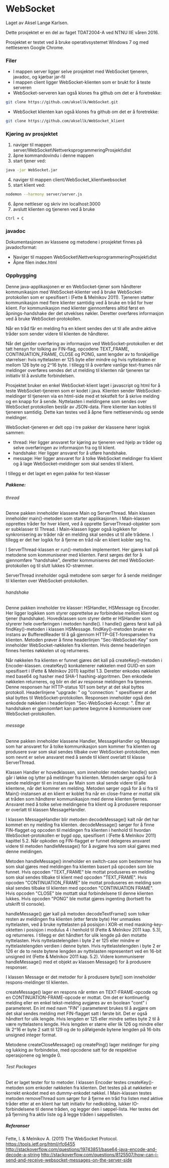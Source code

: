 # WebSocket
Laget av Aksel Langø Karlsen.

Dette prosjektet er en del av faget TDAT2004-A ved NTNU IIE våren 2016.

Prosjektet er testet ved å bruke operativsystemet Windows 7 og med nettleseren Google Chrome.

### Filer
* I mappen server ligger selve prosjektet med WebSocket tjeneren, javadoc, og kjørbar jar-fil
* I mappen client ligger WebSocket-klienten som er brukt for å teste serveren
* WebSocket-serveren kan også klones fra github om det er å foretrekke:
```sh
git clone https://github.com/aksellk/WebSocket.git
``` 
* WebSocket klienten kan også klones fra github om det er å foretrekke:
```sh
git clone https://github.com/aksellk/WebSocket_klient
```

### Kjøring av prosjektet
1. naviger til mappen server/WebSocket\NettverksprogrammeringProsjekt\dist
2. åpne kommandovindu i denne mappen
3. start tjener ved:  
```sh 
java -jar WebSocket.jar
``` 
4. naviger til mappen client/WebSocket_klient\websocket
5.  start klient ved:
```sh
nodemon --harmony server/server.js
``` 
6. åpne nettleser og skriv inn localhost:3000
7. avslutt klienten og tjeneren ved å bruke 
```
Ctrl + C
```

### javadoc
Dokumentasjonen av klassene og metodene i prosjektet finnes på javadocformat:
* Naviger til mappen WebSocket\NettverksprogrammeringProsjekt\dist
* Åpne filen index.html

### Oppbygging
Denne java-applikasjonen er en WebSocket-tjener som håndterer kommunikasjon med WebSocket-klienter ved å bruke WebSocket-protokollen som er spesifisert i (Fette & Melnikov 2011). Tjeneren støtter kommunikasjon med flere klienter samtidig ved å bruke en tråd for hver klient. For kommunikasjon med klienter gjennomføres alltid først en åpnings-handshake der det utveklses nøkler. Deretter overføres informasjon ved å bruke WebSocket-protokollen. 

Når en tråd får en melding fra en klient sendes den ut til alle andre aktive tråder som sender videre til klienten de håndterer.

Når det gjelder overføring av informasjon ved WebSocket-protokollen er det tatt hensyn for tolking av FIN-flag, opcodene TEXT_FRAME, CONTINUATION_FRAME, CLOSE og PONG, samt lengder av to forskjellige størrelser: hvis nyttelasten er 125 byte eller mindre og hvis nyttelasten er mellom 126 byte og 2^16 byte. I tillegg til å overføre vanlige text-frames når meldinger overføres sendes det ut melding til klienten når tjeneren tar initiativ til å avslutte forbindelsen.

Prosjektet bruker en enkel WebSocket-klient laget i javascript og html for å teste WebSocket-tjeneren som er kodet i java. Klienten sender WebSocket-meldinger til tjeneren via en html-side med et tekstfelt for å skrive melding og en knapp for å sende. Nyttelasten i meldingene som sendes over WebSocket protokollen består av JSON-data. Flere klienter kan kobles til tjeneren samtidig. Dette kan testes ved å åpne flere nettleservindu og sende meldinger.

WebSocket-tjeneren er delt opp i tre pakker der klassene hører logisk sammen:
* thread: Her ligger ansvaret for kjøring av tjeneren ved hjelp av tråder og selve overføringen av informasjon fra og til klient.
* handshake: Her ligger ansvaret for å utføre handshake.
* message: Her ligger ansvaret for å tolke WebSocket meldinger fra klient og å lage WebSocket-meldinger som skal sendes til klient.

I tillegg er det laget en egen pakke for test-klasser

##### Pakkene:
###### thread
Denne pakken inneholder klassene Main og ServerThread. Main klassen inneholder main()-metoden som starter applikasjonen. I Main-klassen opprettes tråder for hver klient, ved å opprette ServerThread-objekter som er subklasser til Thread. I Main-klassen ligger også logikken for synkronisering av tråder når en melding skal sendes ut til alle trådene. I tillegg er det her logikk for å fjerne en tråd når en klient kobler seg fra.

I ServerThread-klassen er run()-metoden implementert. Her gjøres kall på metodene som kommuniserer med klienten. Først sørges det for å gjennomføre "handshake", deretter kommuniseres det med WebSocket-protokollen og til slutt lukkes IO-strømmer.

ServerThread inneholder også metodene som sørger for å sende meldinger til klienten over WebSocket-protokollen.
###### handshake
Denne pakken inneholder tre klasser: HSHandler, HSMessage og Encoder. Her ligger logikken som styrer opprettelse av forbindelse mellom klient og tjener (handshake). Hovedklassen som styrer dette er HSHandler som styrerer hele overføringen i metoden handle(). I handle() gjøres først kall på findKey()-metoden i klassen HSMessage. findKey()-metoden bruker en instans av BufferedReader til å gå gjennom HTTP-GET-forespørselen fra klienten. Metoden prøver å finne headerlinjen "Sec-WebSocket-Key" som inneholder WebSocket-nøkkelen fra klienten. Hvis denne headerlinjen finnes hentes nøkkelen ut og returneres.

Når nøkkelen fra klienten er funnet gjøres det kall på createKey()-metoden i Encoder-klassen. createKey() konkatenerer nøkkelen med GUID-en som spesifisert i (Fette & Melnikov 2011) kapittel 1.3. Deretter enkodes nøkkelen med base64 og hasher med SHA-1 hashing-algoritmen. Den enkodede nøkkelen returneres, og blir en del av response meldingen fra tjeneren. Denne responsen har HTTP-status 101 som betyr at det skal byttes protokoll. Headerlinjene "upgrade: " og "connection: " spesifiserer at det skal byttes til WebSocket-protokollen. Responsen inneholder også den enkodede nøkkelen i headerlinjen "Sec-WebSocket-Accept: ". Etter at handshaken er gjennomført kan partene begynne å kommunisere over WebSocket-protokollen.

###### message
Denne pakken inneholder klassene Handler, MessageHandler og Message som har ansvaret for å tolke kommunikasjon som kommer fra klienten og produsere svar som skal sendes tilbake over WebSocket-protokollen, men som nevnt er selve ansvaret med å sende til klient overlatt til klasse ServerThread. 

Klassen Handler er hovedklassen, som inneholder metoden handle() som går i løkke og lytter på meldinger fra klienten. Metoden sørger også for å sende meldinger til en instans av Main som skal sende videre til alle klientene, når det kommer en melding. Metoden sørger også for å si fra til Main()-instansen at en klient er koblet fra når en close-frame er mottat slik at tråden som håndterer kommunikasjon med denne klienten fjernes. Ansvaret med å tolke selve meldingene fra klient og å produsere responser er overlatt til klassen MessageHandler.

I klassen MessageHandler blir metoden decodeMessage() kalt når det har kommet en ny melding fra klienten. decodeMessage() sørger for å finne FIN-flagget og opcoden til meldingen fra klienten i henhold til hvordan WebSocket-protokollen er bygd opp, spesifisert i (Fette & Melnikov 2011) kapittel 5.2. Når opkoden og FIN-flagget er funnet delegeres ansvaret videre til metoden handleMessage() for å avgjøre hva som skal gjøres med denne meldingen.

Metoden handleMessage() inneholder en switch-case som bestemmer hva som skal gjøres med meldingen fra klienten basert på opcoden som ble funnet. Hvis opcoden "TEXT_FRAME" ble mottat produseres en melding som skal sendes tilbake til klient med opcoden "TEXT_FRAME". Hvis opcoden "CONTINUATION_FRAME" ble mottat produseres en melding som skal sendes tilbake til klienten med opcoden "CONTINUATION FRAME". Hvis opcoden "CLOSE" ble mottatt skal forbindelsene til denne klienten lukkes. Hvis opcoden "PONG" ble mottat gjøres ingenting (bortsett fra utskrift til console). 

handleMessage() gjør kall på metoden decodeTextFrame() som tolker resten av meldingen fra klienten (etter første byte) Her unmaskes nyttelasten, ved å bruke nyttelasten på posisjon i XOR-et med masking-key-oktetten i posisjon i modulus 4 i henhold til (Fette & Melnikov 2011 kap. 5.3), og returneres. I tillegg er det håndtert for ulik lengde på den motatte nyttelasten. Hvis nyttelastelengden i byte 2 er 125 eller mindre er nyttelastelengden verdien i denne byten. Hvis nyttelastelengden i byte 2 er 126 er de to neste bytene lengden av nyttelasten representert ved en 16-bit unsigned int (Fette & Melnikov 2011 kap. 5.2). Videre kommuniserer handleMessage() med et objekt av klassen Message() for å produsere responser.

I klassen Message er det metoder for å produsere byte[] som inneholder respons-meldinger til klienten. 

createMessage() lager en respons når enten en TEXT-FRAME-opcode og en CONTINUATION-FRAME-opcode er mottat. Om det er kontinuerlig melding eller en enkel tekst-melding avgjøres av en boolean "cont" i parameteret. En int med navn "FIN" i parameteret brukes til å avgjøre om det skal sendes melding met FIN-flagget satt i første bit. Det er også håndtert for ulik lengde. Hvis lengden er 125 eller mindre settes byte 2 til å være nyttelastens lengde. Hvis lengden er større eller lik 126 og mindre eller lik 2^16 er byte 2 satt til 129 og de to påfølgende bytene lengden på 16-bits unsigned integer format. 

Metodene createCloseMessage() og createPing() lager meldinger for ping og lukking av forbindelse, med opcodene satt for de respektive operasjonene og lengde 0.

###### Test Packages
Det er laget tester for to metoder. I klassen Encoder testes createKey()-metoden som enkoder nøkkelen fra klienten. Det testes på at nøkkelen er korrekt enkodet med en dummy-enkodet nøkkel. I Main-klassen testes metoden removeThread som sørger for å fjerne en tråd fra listen med aktive tråder etter at en klient har tatt initiativ for nedkobling, lukker IO-forbindelsene til denne tråden, og legger den i søppel-lista. Her testes det på fjerning fra aktiv liste og å legge tråden i søppellisten.

##### Referanser
Fette, I. & Melnikov A. (2011) The WebSocket Protocol. https://tools.ietf.org/html/rfc6455
http://stackoverflow.com/questions/19743851/base64-java-encode-and-decode-a-string
http://stackoverflow.com/questions/8125507/how-can-i-send-and-receive-websocket-messages-on-the-server-side
